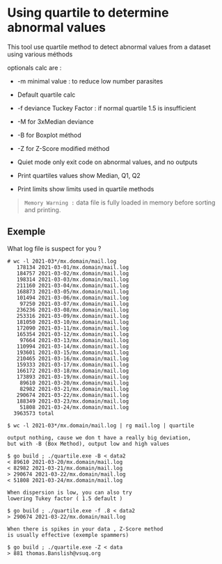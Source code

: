# Using quartile to determine abnormal values

This tool use quartile method to detect abnormal values from a dataset using various méthods

optionals calc are :

* -m minimal value : to reduce low number parasites
* Default quartile calc
* -f deviance Tuckey Factor : if normal quartile 1.5 is insufficient
* -M for 3xMedian deviance
* -B for Boxplot méthod
* -Z for Z-Score modified méthod

* Quiet mode only exit code on abnormal values, and no outputs
* Print quartiles values show Median, Q1, Q2
* Print limits show limits used in quartile methods

> `Memory Warning :`
> data file is fully loaded in memory before sorting and printing.

## Exemple

What log file is suspect for you ?

```shell
# wc -l 2021-03*/mx.domain/mail.log
   178134 2021-03-01/mx.domain/mail.log
   184757 2021-03-02/mx.domain/mail.log
   198314 2021-03-03/mx.domain/mail.log
   211160 2021-03-04/mx.domain/mail.log
   168873 2021-03-05/mx.domain/mail.log
   101494 2021-03-06/mx.domain/mail.log
    97250 2021-03-07/mx.domain/mail.log
   236236 2021-03-08/mx.domain/mail.log
   253316 2021-03-09/mx.domain/mail.log
   181050 2021-03-10/mx.domain/mail.log
   172090 2021-03-11/mx.domain/mail.log
   165354 2021-03-12/mx.domain/mail.log
    97664 2021-03-13/mx.domain/mail.log
   110994 2021-03-14/mx.domain/mail.log
   193601 2021-03-15/mx.domain/mail.log
   210465 2021-03-16/mx.domain/mail.log
   159333 2021-03-17/mx.domain/mail.log
   166172 2021-03-18/mx.domain/mail.log
   173893 2021-03-19/mx.domain/mail.log
    89610 2021-03-20/mx.domain/mail.log
    82982 2021-03-21/mx.domain/mail.log
   290674 2021-03-22/mx.domain/mail.log
   188349 2021-03-23/mx.domain/mail.log
    51808 2021-03-24/mx.domain/mail.log
  3963573 total                                              

$ wc -l 2021-03*/mx.domain/mail.log | rg mail.log | quartile

output nothing, cause we don t have a really big deviation, 
but with -B (Box Method), output low and high values

$ go build ; ./quartile.exe -B < data2
< 89610 2021-03-20/mx.domain/mail.log
< 82982 2021-03-21/mx.domain/mail.log
> 290674 2021-03-22/mx.domain/mail.log
< 51808 2021-03-24/mx.domain/mail.log

When dispersion is low, you can also try 
lowering Tukey factor ( 1.5 default ) 

$ go build ; ./quartile.exe -f .8 < data2
> 290674 2021-03-22/mx.domain/mail.log

When there is spikes in your data , Z-Score method 
is usually effective (exemple spammers)

$ go build ; ./quartile.exe -Z < data
> 881 thomas.Banslish@vsuq.org

```

